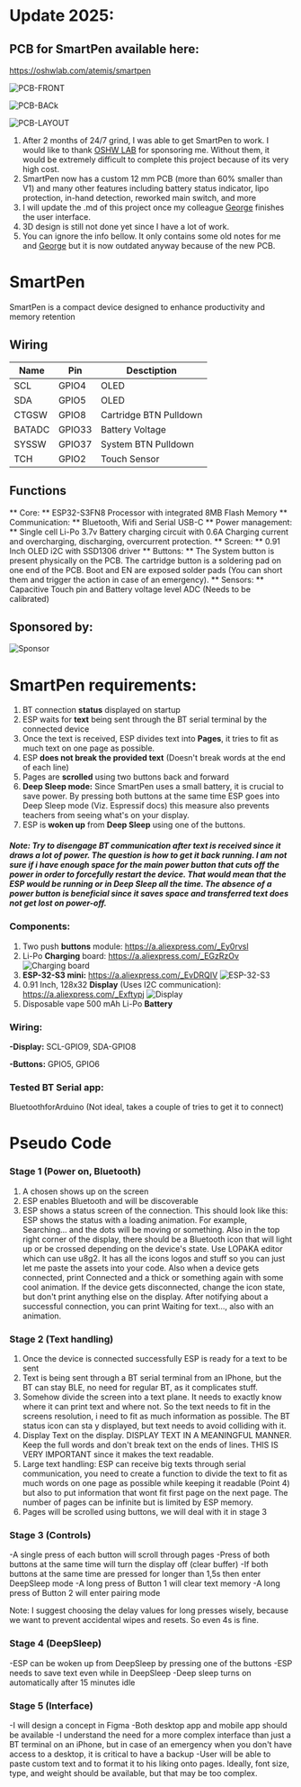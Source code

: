 # Update 2025: 
## PCB for SmartPen available here: 
https://oshwlab.com/atemis/smartpen

![PCB-FRONT](https://github.com/freddycz/smart-pen/blob/main/Hardware/Screenshot%202024-11-30%20160039.png)

![PCB-BACk](https://github.com/freddycz/smart-pen/blob/main/Hardware/Screenshot%202024-11-30%20160101.png)

![PCB-LAYOUT](https://github.com/freddycz/smart-pen/blob/main/Hardware/Screenshot%202024-11-30%20160855.png)

1. After 2 months of 24/7 grind, I was able to get SmartPen to work. I would like to thank [OSHW LAB](https://oshwlab.com/ "OSHW") for sponsoring me. Without them, it would be extremely difficult to complete this project because of its very high cost.
2. SmartPen now has a custom 12 mm PCB (more than 60% smaller than V1) and many other features including battery status indicator, lipo protection, in-hand detection, reworked main switch, and more
3. I will update the .md of this project once my colleague [George](https://github.com/freddycz "George") finishes the user interface.
4. 3D design is still not done yet since I have a lot of work.
5. You can ignore the info bellow. It only contains some old notes for me and [George](https://github.com/freddycz "George") but it is now outdated anyway because of the new PCB.

# SmartPen

SmartPen is a compact device designed to enhance productivity and memory retention

## Wiring
| Name | Pin  | Desctiption  |
| ------------ | ------------ | ------------ |
| SCL  | GPIO4  |  OLED |
| SDA  |  GPIO5 | OLED  |
| CTGSW  | GPIO8  | Cartridge BTN  Pulldown |
| BATADC  | GPIO33  | Battery Voltage  |
| SYSSW  | GPIO37  | System BTN  Pulldown|
| TCH | GPIO2  | Touch Sensor  |

## Functions
** Core: ** ESP32-S3FN8 Processor with integrated 8MB Flash Memory
** Communication: ** Bluetooth, Wifi and Serial USB-C
** Power management: ** Single cell Li-Po 3.7v Battery charging circuit with 0.6A Charging current and overcharging, discharging, overcurrent protection.
** Screen: ** 0.91 Inch OLED i2C with SSD1306 driver
** Buttons: ** The System button is present physically on the PCB. The cartridge button is a soldering pad on one end of the PCB. Boot and EN are exposed solder pads (You can short them and trigger the action in case of an emergency).
** Sensors: ** Capacitive Touch pin and Battery voltage level ADC (Needs to be calibrated)




## Sponsored by:
![Sponsor](https://github.com/AthemiS13/smart-pen/blob/main/Hardware/oshw.png)




# SmartPen requirements:
1. BT connection **status** displayed on startup
2. ESP waits for **text** being sent through the BT serial terminal by the connected device
3. Once the text is received, ESP divides text into **Pages**, it tries to fit as much text on one page as possible.
4. ESP **does not break the provided text** (Doesn't break words at the end of each line)
5. Pages are **scrolled** using two buttons back and forward
6. **Deep Sleep mode:** Since SmartPen uses a small battery, it is crucial to save power. By pressing both buttons at the same time ESP goes into Deep Sleep mode (Viz. Espressif docs) this measure also prevents teachers from seeing what's on your display.
7. ESP is **woken up** from **Deep Sleep** using one of the buttons.
 

##### Note: Try to disengage BT communication after text is received since it draws a lot of power. The question is how to get it back running. I am not sure if i have enough space for the main power button that cuts off the power in order to forcefully restart the device. That would mean that the ESP would be running or in Deep Sleep all the time. The absence of a power button is beneficial since it saves space and transferred text does not get lost on power-off.

### Components: 
1. Two push **buttons** module: https://a.aliexpress.com/_Ey0rvsl 
2. Li-Po **Charging** board: https://a.aliexpress.com/_EGzRzOv   
 ![Charging board](https://github.com/freddycz/smart-pen/blob/main/Hardware/charging.png)
3. **ESP-32-S3 mini:** https://a.aliexpress.com/_EvDRQIV
![ESP-32-S3](https://github.com/freddycz/smart-pen/blob/main/Hardware/esp.png)
4. 0.91 Inch, 128x32 **Display** (Uses I2C communication): https://a.aliexpress.com/_Exftypj
![Display](https://github.com/freddycz/smart-pen/blob/main/Hardware/display.png)
5. Disposable vape 500 mAh Li-Po **Battery**

### Wiring:    
  **-Display:** SCL-GPIO9, SDA-GPIO8

  **-Buttons:** GPIO5, GPIO6

### Tested BT Serial app: 
BluetoothforArduino (Not ideal, takes a couple of tries to get it to connect)

# Pseudo Code

### Stage 1 (Power on, Bluetooth)

1. A chosen shows up on the screen
2. ESP enables Bluetooth and will be discoverable
3. ESP shows a status screen of the connection. This should look like this: ESP shows the status with a loading animation. For example, Searching... and the dots will be moving or something. Also in the top right corner of the display, there should be a Bluetooth icon that will light up or be crossed depending on the device's state. Use LOPAKA editor which can use u8g2. It has all the icons logos and stuff so you can just let me paste the assets into your code. Also when a device gets connected, print Connected and a thick or something again with some cool animation. If the device gets disconnected, change the icon state, but don't print anything else on the display. After notifying about a successful connection, you can print Waiting for text..., also with an animation. 

### Stage 2 (Text handling)

1. Once the device is connected successfully ESP is ready for a text to be sent 
2. Text is being sent through a BT serial terminal from an IPhone, but the BT can stay BLE, no need for regular BT, as it complicates stuff.
3. Somehow divide the screen into a text plane. It needs to exactly know where it can print text and where not. So the text needs to fit in the screens resolution, i need to fit as much information as possible. The BT status icon can sta y displayed, but text needs to avoid colliding with it.
4. Display Text on the display. DISPLAY TEXT IN A MEANINGFUL MANNER. Keep the full words and don't break text on the ends of lines. THIS IS VERY IMPORTANT since it makes the text readable. 
5. Large text handling: ESP can receive big texts through serial communication, you need to create a function to divide the text to fit as much words on one page as possible while keeping it readable (Point 4) but also to put information that wont fit first page on the next page. The number of pages can be infinite but is limited by ESP memory. 
6. Pages will be scrolled using buttons, we will deal with it in stage 3

### Stage 3 (Controls)

-A single press of each button will scroll through pages
-Press of both buttons at the same time will turn the display off (clear buffer)
-If both buttons at the same time are pressed for longer than 1,5s then enter DeepSleep mode
-A long press of Button 1 will clear text memory
-A long press of Button 2 will enter pairing mode

Note: I suggest choosing the delay values for long presses wisely, because we want to prevent accidental wipes and resets. So even 4s is fine.

### Stage 4 (DeepSleep)

-ESP can be woken up from DeepSleep by pressing one of the buttons
-ESP needs to save text even while in DeepSleep
-Deep sleep turns on automatically after 15 minutes idle

### Stage 5 (Interface)

-I will design a concept in Figma
-Both desktop app and mobile app should be available
-I understand the need for a more complex interface than just a BT terminal on an iPhone, but in case of an emergency when you don't have access to a desktop, it is critical to have a backup
-User will be able to paste custom text and to format it to his liking onto pages. Ideally, font size, type, and weight should be available, but that may be too complex. 
